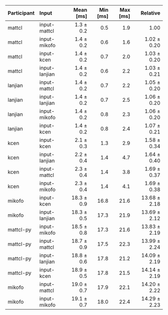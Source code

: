 | Participant | Input | Mean [ms] | Min [ms] | Max [ms] | Relative |
|:---|:---|---:|---:|---:|---:|
| mattcl | input-mattcl | 1.3 ± 0.2 | 0.5 | 1.9 | 1.00 |
| mattcl | input-mikofo | 1.4 ± 0.2 | 0.6 | 1.6 | 1.02 ± 0.20 |
| mattcl | input-kcen | 1.4 ± 0.2 | 0.7 | 2.0 | 1.03 ± 0.20 |
| mattcl | input-lanjian | 1.4 ± 0.2 | 0.6 | 2.2 | 1.03 ± 0.21 |
| lanjian | input-mattcl | 1.4 ± 0.2 | 0.7 | 2.2 | 1.05 ± 0.20 |
| lanjian | input-lanjian | 1.4 ± 0.2 | 0.7 | 2.5 | 1.06 ± 0.20 |
| lanjian | input-mikofo | 1.4 ± 0.2 | 0.8 | 2.3 | 1.06 ± 0.20 |
| lanjian | input-kcen | 1.4 ± 0.2 | 0.8 | 2.4 | 1.07 ± 0.21 |
| kcen | input-kcen | 2.1 ± 0.3 | 1.3 | 2.9 | 1.58 ± 0.34 |
| kcen | input-lanjian | 2.2 ± 0.4 | 1.4 | 4.7 | 1.64 ± 0.40 |
| kcen | input-mattcl | 2.3 ± 0.4 | 1.4 | 3.8 | 1.69 ± 0.37 |
| kcen | input-mikofo | 2.3 ± 0.4 | 1.4 | 4.1 | 1.69 ± 0.38 |
| mikofo | input-kcen | 18.3 ± 0.9 | 16.8 | 21.6 | 13.68 ± 2.18 |
| mikofo | input-lanjian | 18.3 ± 0.5 | 17.3 | 21.9 | 13.69 ± 2.12 |
| mattcl-py | input-mikofo | 18.5 ± 0.8 | 17.3 | 21.6 | 13.83 ± 2.19 |
| mattcl-py | input-mattcl | 18.7 ± 0.9 | 17.5 | 22.3 | 13.99 ± 2.24 |
| mattcl-py | input-lanjian | 18.8 ± 0.6 | 17.8 | 21.2 | 14.09 ± 2.19 |
| mattcl-py | input-kcen | 18.9 ± 0.5 | 17.8 | 21.5 | 14.14 ± 2.19 |
| mikofo | input-mattcl | 19.0 ± 0.7 | 17.9 | 22.1 | 14.20 ± 2.22 |
| mikofo | input-mikofo | 19.1 ± 0.7 | 18.0 | 22.4 | 14.29 ± 2.23 |
